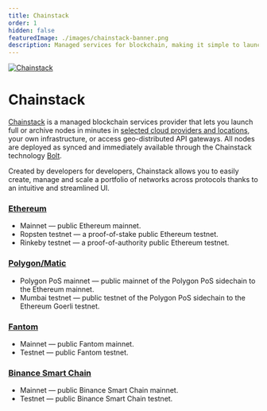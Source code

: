 ```yaml
---
title: Chainstack
order: 1
hidden: false
featuredImage: ./images/chainstack-banner.png
description: Managed services for blockchain, making it simple to launch and scale decentralized networks and applications.
---
```


[![Chainstack](/static/images/service-providers/Chainstack.png)](/docs/service-providers/chainstack/)

# Chainstack

[Chainstack](https://chainstack.com/) is a managed blockchain services provider that lets you launch full or archive nodes in minutes in [selected cloud providers and locations](https://support.chainstack.com/hc/en-us/articles/360024804711-Data-center-locations), your own infrastructure, or access geo-distributed API gateways. All nodes are deployed as synced and immediately available through the Chainstack technology [Bolt](https://chainstack.com/introducing-bolt-the-chainstack-technology-made-for-simple-node-synchronization/).

Created by developers for developers, Chainstack allows you to easily create, manage and scale a portfolio of networks across protocols thanks to an intuitive and streamlined UI.

### [Ethereum](https://chainstack.com/build-better-with-ethereum/)
- Mainnet — public Ethereum mainnet.
- Ropsten testnet — a proof-of-stake public Ethereum testnet.
- Rinkeby testnet — a proof-of-authority public Ethereum testnet.

### [Polygon/Matic](https://chainstack.com/build-better-with-polygon/)
- Polygon PoS mainnet — public mainnet of the Polygon PoS sidechain to the Ethereum mainnet.
- Mumbai testnet — public testnet of the Polygon PoS sidechain to the Ethereum Goerli testnet.

### [Fantom](https://chainstack.com/build-better-with-fantom/)
- Mainnet — public Fantom mainnet.
- Testnet — public Fantom testnet.

### [Binance Smart Chain](https://chainstack.com/build-better-with-binance-smart-chain/)
- Mainnet — public Binance Smart Chain mainnet.
- Testnet — public Binance Smart Chain testnet.

